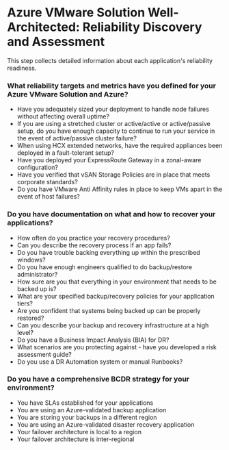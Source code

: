 # Azure VMware Solution Well-Architected: Reliability Discovery and Assessment
This step collects detailed information about each application's reliability readiness. 

### What reliability targets and metrics have you defined for your Azure VMware Solution and Azure?

- Have you adequately sized your deployment to handle node failures without affecting overall uptime?
- If you are using a stretched cluster or active/active or active/passive setup, do you have enough capacity to continue to run your service in the event of active/passive cluster failure?
- When using HCX extended networks, have the required appliances been deployed in a fault-tolerant setup?
- Have you deployed your ExpressRoute Gateway in a zonal-aware configuration?
- Have you verified that vSAN Storage Policies are in place that meets corporate standards?
- Do you have VMware Anti Affinity rules in place to keep VMs apart in the event of host failures?

### Do you have documentation on what and how to recover your applications?
- How often do you practice your recovery procedures?  
- Can you describe the recovery process if an app fails?  
- Do you have trouble backing everything up within the prescribed windows?
- Do you have enough engineers qualified to do backup/restore administrator?
- How sure are you that everything in your environment that needs to be backed up is?
- What are your specified backup/recovery policies for your application tiers?
- Are you confident that systems being backed up can be properly restored?
- Can you describe your backup and recovery infrastructure at a high level?
- Do you have a Business Impact Analysis (BIA) for DR?
- What scenarios are you protecting against - have you developed a risk assessment guide? 
- Do you use a DR Automation system or manual Runbooks?

### Do you have a comprehensive BCDR strategy for your environment?

- You have SLAs established for your applications
- You are using an Azure-validated backup application
- You are storing your backups in a different region
- You are using an Azure-validated disaster recovery application
- Your failover architecture is  local to a region 
- Your failover architecture is inter-regional
